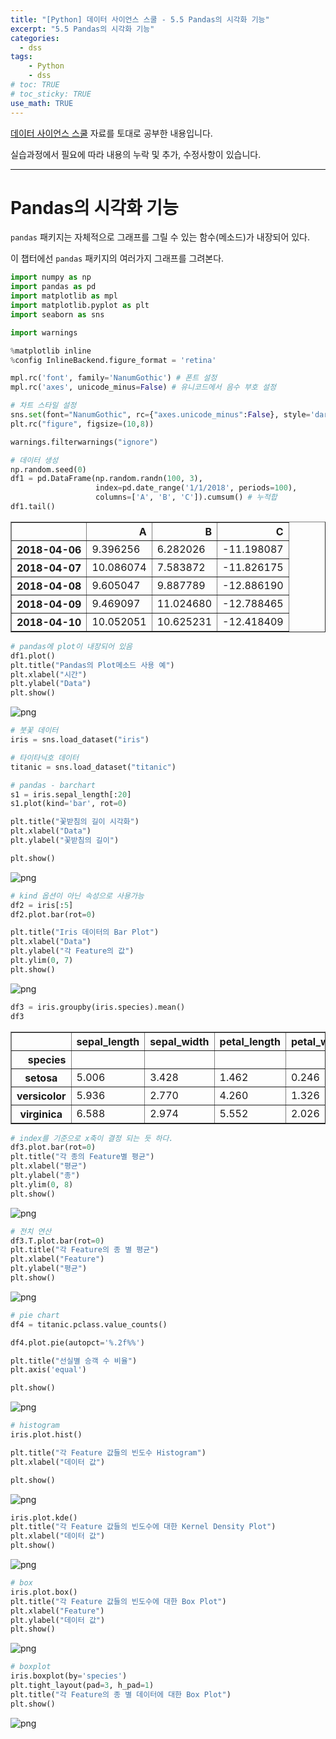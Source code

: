 ```yaml
---
title: "[Python] 데이터 사이언스 스쿨 - 5.5 Pandas의 시각화 기능"
excerpt: "5.5 Pandas의 시각화 기능"
categories: 
  - dss
tags: 
    - Python
    - dss
# toc: TRUE
# toc_sticky: TRUE
use_math: TRUE
---
```


[데이터 사이언스 스쿨](https://datascienceschool.net/intro.html) 자료를 토대로 공부한 내용입니다.

실습과정에서 필요에 따라 내용의 누락 및 추가, 수정사항이 있습니다.

---


# Pandas의 시각화 기능

`pandas` 패키지는 자체적으로 그래프를 그릴 수 있는 함수(메소드)가 내장되어 있다.

이 챕터에선 `pandas` 패키지의 여러가지 그래프를 그려본다.


```python
import numpy as np
import pandas as pd
import matplotlib as mpl
import matplotlib.pyplot as plt
import seaborn as sns

import warnings
```


```python
%matplotlib inline
%config InlineBackend.figure_format = 'retina'

mpl.rc('font', family='NanumGothic') # 폰트 설정
mpl.rc('axes', unicode_minus=False) # 유니코드에서 음수 부호 설정

# 차트 스타일 설정
sns.set(font="NanumGothic", rc={"axes.unicode_minus":False}, style='darkgrid')
plt.rc("figure", figsize=(10,8))

warnings.filterwarnings("ignore")
```


```python
# 데이터 생성
np.random.seed(0)
df1 = pd.DataFrame(np.random.randn(100, 3),
                   index=pd.date_range('1/1/2018', periods=100),
                   columns=['A', 'B', 'C']).cumsum() # 누적합
df1.tail()
```




<div>
<style scoped>
    .dataframe tbody tr th:only-of-type {
        vertical-align: middle;
    }

    .dataframe tbody tr th {
        vertical-align: top;
    }

    .dataframe thead th {
        text-align: right;
    }
</style>
<table border="1" class="dataframe">
  <thead>
    <tr style="text-align: right;">
      <th></th>
      <th>A</th>
      <th>B</th>
      <th>C</th>
    </tr>
  </thead>
  <tbody>
    <tr>
      <th>2018-04-06</th>
      <td>9.396256</td>
      <td>6.282026</td>
      <td>-11.198087</td>
    </tr>
    <tr>
      <th>2018-04-07</th>
      <td>10.086074</td>
      <td>7.583872</td>
      <td>-11.826175</td>
    </tr>
    <tr>
      <th>2018-04-08</th>
      <td>9.605047</td>
      <td>9.887789</td>
      <td>-12.886190</td>
    </tr>
    <tr>
      <th>2018-04-09</th>
      <td>9.469097</td>
      <td>11.024680</td>
      <td>-12.788465</td>
    </tr>
    <tr>
      <th>2018-04-10</th>
      <td>10.052051</td>
      <td>10.625231</td>
      <td>-12.418409</td>
    </tr>
  </tbody>
</table>
</div>




```python
# pandas에 plot이 내장되어 있음
df1.plot()
plt.title("Pandas의 Plot메소드 사용 예")
plt.xlabel("시간")
plt.ylabel("Data")
plt.show()
```


    
![png](../../assets/images/post_images/2021-06-11-04/output_5_0.png)
    



```python
# 붓꽃 데이터
iris = sns.load_dataset("iris")

# 타이타닉호 데이터
titanic = sns.load_dataset("titanic")
```


```python
# pandas - barchart
s1 = iris.sepal_length[:20]
s1.plot(kind='bar', rot=0)

plt.title("꽃받침의 길이 시각화")
plt.xlabel("Data")
plt.ylabel("꽃받침의 길이")

plt.show()
```


    
![png](../../assets/images/post_images/2021-06-11-04/output_7_0.png)
    



```python
# kind 옵션이 아닌 속성으로 사용가능
df2 = iris[:5]
df2.plot.bar(rot=0)

plt.title("Iris 데이터의 Bar Plot")
plt.xlabel("Data")
plt.ylabel("각 Feature의 값")
plt.ylim(0, 7)
plt.show()
```


    
![png](../../assets/images/post_images/2021-06-11-04/output_8_0.png)
    



```python
df3 = iris.groupby(iris.species).mean()
df3
```




<div>
<style scoped>
    .dataframe tbody tr th:only-of-type {
        vertical-align: middle;
    }

    .dataframe tbody tr th {
        vertical-align: top;
    }

    .dataframe thead th {
        text-align: right;
    }
</style>
<table border="1" class="dataframe">
  <thead>
    <tr style="text-align: right;">
      <th></th>
      <th>sepal_length</th>
      <th>sepal_width</th>
      <th>petal_length</th>
      <th>petal_width</th>
    </tr>
    <tr>
      <th>species</th>
      <th></th>
      <th></th>
      <th></th>
      <th></th>
    </tr>
  </thead>
  <tbody>
    <tr>
      <th>setosa</th>
      <td>5.006</td>
      <td>3.428</td>
      <td>1.462</td>
      <td>0.246</td>
    </tr>
    <tr>
      <th>versicolor</th>
      <td>5.936</td>
      <td>2.770</td>
      <td>4.260</td>
      <td>1.326</td>
    </tr>
    <tr>
      <th>virginica</th>
      <td>6.588</td>
      <td>2.974</td>
      <td>5.552</td>
      <td>2.026</td>
    </tr>
  </tbody>
</table>
</div>




```python
# index를 기준으로 x축이 결정 되는 듯 하다.
df3.plot.bar(rot=0)
plt.title("각 종의 Feature별 평균")
plt.xlabel("평균")
plt.ylabel("종")
plt.ylim(0, 8)
plt.show()
```


    
![png](../../assets/images/post_images/2021-06-11-04/output_10_0.png)
    



```python
# 전치 연산
df3.T.plot.bar(rot=0)
plt.title("각 Feature의 종 별 평균")
plt.xlabel("Feature")
plt.ylabel("평균")
plt.show()
```


    
![png](../../assets/images/post_images/2021-06-11-04/output_11_0.png)
    



```python
# pie chart
df4 = titanic.pclass.value_counts()

df4.plot.pie(autopct='%.2f%%')

plt.title("선실별 승객 수 비율")
plt.axis('equal')

plt.show()
```


    
![png](../../assets/images/post_images/2021-06-11-04/output_12_0.png)
    



```python
# histogram
iris.plot.hist()

plt.title("각 Feature 값들의 빈도수 Histogram")
plt.xlabel("데이터 값")

plt.show()
```


    
![png](../../assets/images/post_images/2021-06-11-04/output_13_0.png)
    



```python
iris.plot.kde()
plt.title("각 Feature 값들의 빈도수에 대한 Kernel Density Plot")
plt.xlabel("데이터 값")
plt.show()
```


    
![png](../../assets/images/post_images/2021-06-11-04/output_14_0.png)
    



```python
# box
iris.plot.box()
plt.title("각 Feature 값들의 빈도수에 대한 Box Plot")
plt.xlabel("Feature")
plt.ylabel("데이터 값")
plt.show()
```


    
![png](../../assets/images/post_images/2021-06-11-04/output_15_0.png)
    



```python
# boxplot
iris.boxplot(by='species')
plt.tight_layout(pad=3, h_pad=1)
plt.title("각 Feature의 종 별 데이터에 대한 Box Plot")
plt.show()
```


    
![png](../../assets/images/post_images/2021-06-11-04/output_16_0.png)
    

